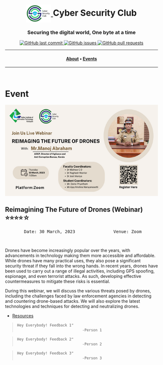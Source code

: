 <h1 align="center">
    <a href="https://github.com/CSYClubIIITK/ClubVault">
        <img src="../../CSC_Logo_trans.png" valign="middle" height="58" alt="CSY logo" />
    </a>
    <span valign="middle">
        Cyber Security Club
    </span>
</h1>

<h3 align="center">Securing the digital world, One byte at a time</h3>

<p align="center">
    <a href="https://github.com/CSYClubIIITK/ClubVault/commits/master">
        <img src="https://img.shields.io/github/last-commit/CSYClubIIITK/ClubVault.svg?style=for-the-badge&logo=github&logoColor=white" alt="GitHub last commit">
    </a>
    <a href="https://github.com/CSYClubIIITK/ClubVault/issues">
        <img src="https://img.shields.io/github/issues/CSYClubIIITK/ClubVault.svg?style=for-the-badge&logo=github&logoColor=white" alt="GitHub issues">
    </a>
    <a href="https://github.com/CSYClubIIITK/ClubVault/pulls">
        <img src="https://img.shields.io/github/issues-pr-raw/CSYClubIIITK/ClubVault.svg?style=for-the-badge&logo=github&logoColor=white" alt="GitHub pull requests">
    </a>
</p>

---

<h4 align="center">
  <a href="../../readme.md/#About">About</a> •
  <a href="../">Events</a> 
</h4>

---
<br>

# Event

<section>
    <div class="container container1">
        <div class="content">
            <img class="banner" src="banner.png" alt="Web 3.0 and Smart Contracts" style="height:300px;">
            <h2>Reimagining The Future of Drones (Webinar)    ⭐⭐⭐⭐☆</h2>
            <p><pre><center> Date: 30 March, 2023               Venue: Zoom</center></pre></p>
            <br>
            <p>Drones have become increasingly popular over the years, with advancements in technology making them more accessible and affordable. While drones have many practical uses, they also pose a significant security threat if they fall into the wrong hands. In recent years, drones have been used to carry out a range of illegal activities, including GPS spoofing, espionage, and even terrorist attacks. As such, developing effective countermeasures to mitigate these risks is essential.

During this webinar, we will discuss the various threats posed by drones, including the challenges faced by law enforcement agencies in detecting and countering drone-based attacks. We will also explore the latest technologies and techniques for detecting and neutralizing drones.</p>
            <ul>
                <li><a href="resources/">Resources</a></li>
            </ul>
        </div>
    </div>
    
>     Hey Everybody! Feedback 1"
>                                   -Person 1

>     Hey Everybody! Feedback 2"
>                                   -Person 2

>     Hey Everybody! Feedback 3"
>                                   -Person 3

</section>
</body>